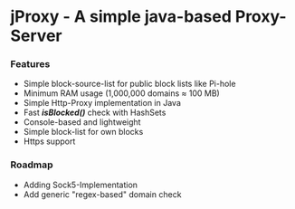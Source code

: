 # jProxy - A simple java-based Proxy-Server

### Features

- Simple block-source-list for public block lists like Pi-hole
- Minimum RAM usage (1,000,000 domains ≈ 100 MB)
- Simple Http-Proxy implementation in Java
- Fast ***isBlocked()*** check with HashSets
- Console-based and lightweight
- Simple block-list for own blocks
- Https support


### Roadmap

- Adding Sock5-Implementation
- Add generic "regex-based" domain check
